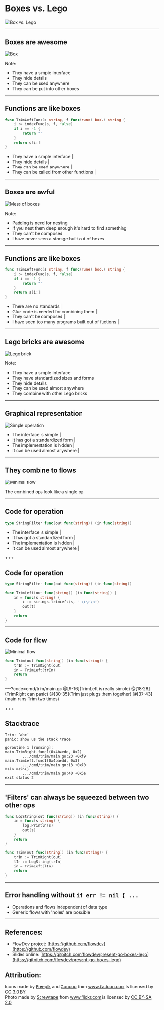 # Boxes vs. Lego

![Box vs. Lego](assets/boxVsLego.png)

---
## Boxes are awesome

![Box](assets/box.png)

Note:
- They have a simple interface
- They hide details
- They can be used anywhere
- They can be put into other boxes

---
## Functions are like boxes

```go
func TrimLeftFunc(s string, f func(rune) bool) string {
	i := indexFunc(s, f, false)
	if i == -1 {
		return ""
	}
	return s[i:]
}
```

- They have a simple interface |
- They hide details |
- They can be used anywhere |
- They can be called from other functions |

---
## Boxes are awful

![Mess of boxes](assets/messyBoxes.jpg)

Note:
- Padding is need for nesting
- If you nest them deep enough it's hard to find something
- They can't be composed
- I have never seen a storage built out of boxes

---
## Functions are like boxes

```go
func TrimLeftFunc(s string, f func(rune) bool) string {
	i := indexFunc(s, f, false)
	if i == -1 {
		return ""
	}
	return s[i:]
}
```

- There are no standards |
- Glue code is needed for combining them |
- They can't be composed |
- I have seen too many programs built out of fuctions |

---
## Lego bricks are awesome

![Lego brick](assets/lego.png)

Note:
- They have a simple interface
- They have standardized sizes and forms
- They hide details
- They can be used almost anywhere
- They combine with other Lego bricks

---
## Graphical representation

![Simple operation](assets/simpleOp.png)

- The interface is simple |
- It has got a standardized form |
- The implementation is hidden |
- It can be used almost anywhere |

---
## They combine to flows

![Minimal flow](assets/simpleFlow.png)

The combined ops look like a single op

---
## Code for operation

```go
type StringFilter func(out func(string)) (in func(string))
```

- The interface is simple |
- It has got a standardized form |
- The implementation is hidden |
- It can be used almost anywhere |

+++
## Code for operation

```go
type StringFilter func(out func(string)) (in func(string))

func TrimLeft(out func(string)) (in func(string)) {
	in = func(s string) {
		t := strings.TrimLeft(s, " \t\r\n")
		out(t)
	}
	return
}
```

---
## Code for flow

![Minimal flow](assets/simpleFlow.png)

```go
func Trim(out func(string)) (in func(string)) {
	trIn := TrimRight(out)
	in = TrimLeft(trIn)
	return
}
```

---?code=cmd/trim/main.go
@[9-16](TrimLeft is really simple)
@[18-28](TrimRight can panic)
@[30-35](Trim just plugs them together)
@[37-43](main runs Trim two times)

+++
## Stacktrace

```
Trim: `abc`
panic: show us the stack trace

goroutine 1 [running]:
main.TrimRight.func1(0x4baede, 0x2)
		.../cmd/trim/main.go:23 +0xf9
main.TrimLeft.func1(0x4baedd, 0x3)
		.../cmd/trim/main.go:13 +0x70
main.main()
		.../cmd/trim/main.go:40 +0x6e
exit status 2
```

---
## 'Filters' can always be squeezed between two other ops

```go
func LogString(out func(string)) (in func(string)) {
	in = func(s string) {
		log.Println(s)
		out(s)
	}
	return
}

func Trim(out func(string)) (in func(string)) {
	trIn := TrimRight(out)
	lIn := LogString(trIn)
	in = TrimLeft(lIn)
	return
}
```

---
## Error handling without `if err != nil { ...`

- Operations and flows independent of data type
- Generic flows with 'holes' are possible

---
## References:

- FlowDev project: [https://github.com/flowdev](https://github.com/flowdev)
- Slides online: [https://gitpitch.com/flowdev/present-go-boxes-lego](https://gitpitch.com/flowdev/present-go-boxes-lego)

## Attribution:

<div>Icons made by <a href="http://www.freepik.com" title="Freepik">Freepik</a> and <a href="https://www.flaticon.com/authors/coucou" title="Coucou">Coucou</a> from <a href="https://www.flaticon.com/" title="Flaticon">www.flaticon.com</a> is licensed by <a href="http://creativecommons.org/licenses/by/3.0/" title="Creative Commons BY 3.0" target="_blank">CC 3.0 BY</a></div>

<div>Photo made by <a href="https://www.flickr.com/people/skrewtape/" title="Screwtape">Screwtape</a> from <a href="https://www.flickr.com/photos/skrewtape/851672959" title="Flickr">www.flickr.com</a> is licensed by <a href="https://creativecommons.org/licenses/by-sa/2.0/" title="Creative Commons BY-SA 2.0" target="_blank">CC BY-SA 2.0</a></div>
